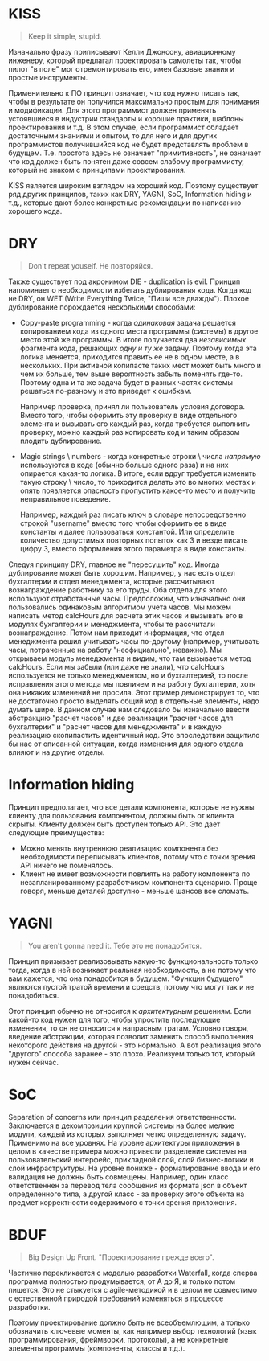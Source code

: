 # KISS

> Keep it simple, stupid.

Изначально фразу приписывают Келли Джонсону, авиационному инженеру, который предлагал проектировать самолеты так, чтобы пилот "в поле" мог отремонтировать его, имея базовые знания и простые инструменты.

Применительно к ПО принцип означает, что код нужно писать так, чтобы в результате он получился максимально простым для понимания и модификации. Для этого программист должен применять устоявшиеся в индустрии стандарты и хорошие практики, шаблоны проектирования и т.д. В этом случае, если программист обладает достаточными знаниями и опытом, то для него и для других программистов получившийся код не будет представлять проблем в будущем. Т.е. простота здесь не означает "примитивность", не означает что код должен быть понятен даже совсем слабому программисту, который не знаком с принципами проектирования.

KISS является широким взглядом на хороший код. Поэтому существует ряд других принципов, таких как DRY, YAGNI, SoC, Information hiding и т.д., которые дают более конкретные рекомендации по написанию хорошего кода.

# DRY

> Don't repeat youself. Не повторяйся.

Также существует под акронимом DIE - duplication is evil. Принцип напоминает о необходимости избегать дублирования кода. Когда код не DRY, он WET (Write Everything Twice, "Пиши все дважды"). Плохое дублирование порождается несколькими способами:

* Copy-paste programming - когда *одинаковая* задача решается копированием кода из одного места программы (системы) в другое место этой же программы. В итоге получается два *независимых* фрагмента кода, решающих *одну и ту же* задачу. Поэтому когда эта логика меняется, приходится править ее не в одном месте, а в нескольких. При активной копипасте таких мест может быть много и чем их больше, тем выше вероятность забыть поменять где-то. Поэтому одна и та же задача будет в разных частях системы решаться по-разному и это приведет к ошибкам.

  Например проверка, принял ли пользователь условия договора. Вместо того, чтобы оформить эту проверку в виде отдельного элемента и вызывать его каждый раз, когда требуется выполнить проверку, можно каждый раз копировать код и таким образом плодить дублирование.

* Magic strings \ numbers - когда конкретные строки \ числа *напрямую* используются в коде (обычно больше одного раза) и на них опирается какая-то логика. В итоге, если вдруг требуется изменить такую строку \ число, то приходится делать это во многих местах и опять появляется опасность пропустить какое-то место и получить неправильное поведение.

  Например, каждый раз писать ключ в словаре непосредственно строкой "username" вместо того чтобы оформить ее в виде константы и далее пользоваться константой. Или определить количество допустимых повторных попыток как 3 и везде писать цифру 3, вместо оформления этого параметра в виде константы.

Следуя принципу DRY, главное не "пересушить" код. Иногда дублирование может быть хорошим. Например, у нас есть отдел бухгалтерии и отдел менеджмента, которые рассчитывают вознаграждение работнику за его труды. Оба отдела для этого используют отработанные часы. Предположим, что изначально они пользовались одинаковым алгоритмом учета часов. Мы можем написать метод calcHours для расчета этих часов и вызывать его в модулях бухгалтерии и менеджмента, чтобы те рассчитали вознаграждение. Потом нам приходит информация, что отдел менеджмента решил учитывать часы по-другому (например, учитывать часы, потраченные на работу "неофициально", неважно). Мы открываем модуль менеджмента и видим, что там вызывается метод calcHours. Если мы забыли (или даже не знали), что calcHours используется не только менеджментом, но и бухгалтерией, то после исправления этого метода мы повлияем и на работу бухгалтерии, хотя она никаких изменений не просила. Этот пример демонстрирует то, что не достаточно просто выделять общий код в отдельные элементы, надо думать шире. В данном случае нам следовало бы изначально ввести абстракцию "расчет часов" и две реализации "расчет часов для бухгалтерии" и "расчет часов для менеджмента" и в каждую реализацию скопипастить идентичный код. Это впоследствии защитило бы нас от описанной ситуации, когда изменения для одного отдела влияют и на другие отделы.

# Information hiding

Принцип предполагает, что все детали компонента, которые не нужны клиенту для пользования компонентом, должны быть от клиента скрыты. Клиенту должен быть доступен только API. Это дает следующие преимущества:

* Можно менять внутреннюю реализацию компонента без необходимости переписывать клиентов, потому что с точки зрения API ничего не поменялось.
* Клиент не имеет возможности повлиять на работу компонента по незапланированному разработчиком компонента сценарию. Проще говоря, меньше деталей доступно - меньше шансов все сломать.

# YAGNI

> You aren't gonna need it. Тебе это не понадобится.

Принцип призывает реализовывать какую-то функциональность только тогда, когда в ней возникает реальная необходимость, а не потому что вам кажется, что она понадобится в будущем. "Функции будущего" являются пустой тратой времени и средств, потому что могут так и не понадобиться.

Этот принцип обычно не относится к *архитектурным* решениям. Если какой-то код нужен для того, чтобы упростить последующие изменения, то он не относится к напрасным тратам. Условно говоря, введение абстракции, которая позволит заменить способ выполнения некоторого действия на другой - это нормально. А вот реализация этого "другого" способа заранее - это плохо. Реализуем только тот, который нужен сейчас.

# SoC

Separation of concerns или принцип разделения ответственности. Заключается в декомпозиции крупной системы на более мелкие модули, каждый из которых выполняет четко определенную задачу. Применимо на все уровнях. На уровне архитектуры приложения в целом в качестве примера можно привести разделение системы на пользовательский интерфейс, прикладной слой, слой бизнес-логики и слой инфраструктуры. На уровне пониже - форматирование ввода и его валидация не должны быть совмещены. Например, один класс ответственнен за перевод тела сообщения из формата json в объект определенного типа, а другой класс - за проверку этого объекта на предмет корректности содержимого с точки зрения приложения.

# BDUF

> Big Design Up Front. "Проектирование прежде всего".

Частично перекликается с моделью разработки Waterfall, когда сперва программа полностью продумывается, от А до Я, и только потом пишется. Это не стыкуется с agile-методикой и в целом не совместимо с естественной природой требований изменяться в процессе разработки.

Поэтому проектирование должно быть не всеобъемлющим, а только обозначить ключевые моменты, как например выбор технологий (язык программирования, фреймворки, протоколы), а не конкретные элементы программы (компоненты, классы и т.д.).